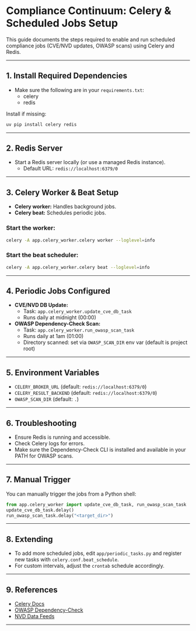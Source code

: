 # Compliance Continuum: Celery & Scheduled Jobs Setup

This guide documents the steps required to enable and run scheduled compliance jobs (CVE/NVD updates, OWASP scans) using Celery and Redis.

---

## 1. Install Required Dependencies

- Make sure the following are in your `requirements.txt`:
  - celery
  - redis

Install if missing:
```sh
uv pip install celery redis
```

---

## 2. Redis Server

- Start a Redis server locally (or use a managed Redis instance).
  - Default URL: `redis://localhost:6379/0`

---

## 3. Celery Worker & Beat Setup

- **Celery worker:** Handles background jobs.
- **Celery beat:** Schedules periodic jobs.

### Start the worker:
```sh
celery -A app.celery_worker.celery worker --loglevel=info
```

### Start the beat scheduler:
```sh
celery -A app.celery_worker.celery beat --loglevel=info
```

---

## 4. Periodic Jobs Configured

- **CVE/NVD DB Update:**
  - Task: `app.celery_worker.update_cve_db_task`
  - Runs daily at midnight (00:00)
- **OWASP Dependency-Check Scan:**
  - Task: `app.celery_worker.run_owasp_scan_task`
  - Runs daily at 1am (01:00)
  - Directory scanned: set via `OWASP_SCAN_DIR` env var (default is project root)

---

## 5. Environment Variables

- `CELERY_BROKER_URL` (default: `redis://localhost:6379/0`)
- `CELERY_RESULT_BACKEND` (default: `redis://localhost:6379/0`)
- `OWASP_SCAN_DIR` (default: `.`)

---

## 6. Troubleshooting

- Ensure Redis is running and accessible.
- Check Celery logs for errors.
- Make sure the Dependency-Check CLI is installed and available in your PATH for OWASP scans.

---

## 7. Manual Trigger

You can manually trigger the jobs from a Python shell:
```python
from app.celery_worker import update_cve_db_task, run_owasp_scan_task
update_cve_db_task.delay()
run_owasp_scan_task.delay("<target_dir>")
```

---

## 8. Extending

- To add more scheduled jobs, edit `app/periodic_tasks.py` and register new tasks with `celery.conf.beat_schedule`.
- For custom intervals, adjust the `crontab` schedule accordingly.

---

## 9. References
- [Celery Docs](https://docs.celeryq.dev/en/stable/)
- [OWASP Dependency-Check](https://jeremylong.github.io/DependencyCheck/)
- [NVD Data Feeds](https://nvd.nist.gov/vuln/data-feeds)

---
